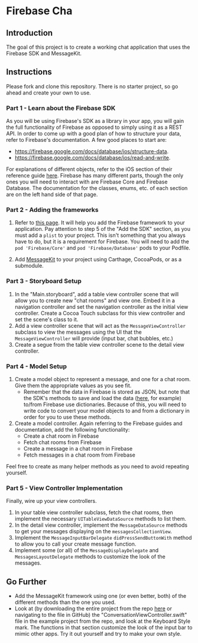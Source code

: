 # Firebase Cha

## Introduction

The goal of this project is to create a working chat application that uses the Firebase SDK and MessageKit.

## Instructions

Please fork and clone this repository. There is no starter project, so go ahead and create your own to use. 

### Part 1 - Learn about the Firebase SDK

<!--This project is intentionally open-ended so that you have some freedom to make decisions such as how to structure your data and the design of the app itself.-->

As you will be using Firebase's SDK as a library in your app, you will gain the full functionality of Firebase as opposed to simply using it as a REST API. In order to come up with a good plan of how to structure your data, refer to Firebase's documentation. A few good places to start are:

- https://firebase.google.com/docs/database/ios/structure-data. 
- https://firebase.google.com/docs/database/ios/read-and-write.

For explanations of different objects, refer to the iOS section of their reference guide [here](https://firebase.google.com/docs/reference/swift/firebasecore/api/reference/Classes). Firebase has many different parts, though the only ones you will need to interact with are Firebase Core and Firebase Database. The documentation for the classes, enums, etc. of each section are on the left hand side of that page.

### Part 2 - Adding the frameworks

1. Refer to [this page](https://firebase.google.com/docs/ios/setup). It will help you add the Firebase framework to your application. Pay attention to step 5 of the "Add the SDK" section, as you must add a `plist` to your project. This isn't something that you always have to do, but it is a requirement for Firebase. You will need to add the `pod 'Firebase/Core'` and `pod 'Firebase/Database'` pods to your Podfile.

2. Add [MessageKit](https://github.com/MessageKit/MessageKit) to your project using Carthage, CocoaPods, or as a submodule.

### Part 3 - Storyboard Setup

1. In the "Main.storyboard", add a table view controller scene that will allow you to create new "chat rooms" and view one. Embed it in a navigation controller and set the navigation controller as the initial view controller. Create a Cocoa Touch subclass for this view controller and set the scene's class to it.
2. Add a view controller scene that will act as the `MessageViewController` subclass to view the messages using the UI that the `MessageViewController` will provide (input bar, chat bubbles, etc.) 
3. Create a segue from the table view controller scene to the detail view controller.

### Part 4 - Model Setup

1. Create a model object to represent a message, and one for a chat room. Give them the appropriate values as you see fit.
    - Remember that the data in Firebase is stored as JSON, but note that the SDK's methods to save and load the data ([here](https://firebase.google.com/docs/database/ios/read-and-write), for example) to/from Firebase use dictionaries. Because of this, you will need to write code to convert your model objects to and from a dictionary in order for you to use these methods.
2. Create a model controller. Again referring to the Firebase guides and documentation, add the following functionality:
    - Create a chat room in Firebase
    - Fetch chat rooms from Firebase
    - Create a message in a chat room in Firebase
    - Fetch messages in a chat room from Firebase

Feel free to create as many helper methods as you need to avoid repeating yourself.

### Part 5 - View Controller Implementation

Finally, wire up your view controllers. 


1. In your table view controller subclass, fetch the chat rooms, then implement the necessary `UITableViewDataSource` methods to list them.
2. In the detail view controller, implement the `MessageDataSource` methods to get your messages displaying on the `messagesCollectionView`.
3. Implement the `MessageInputBarDelegate` `didPressSendButtonWith` method to allow you to call your create message function.
4. Implement some (or all) of the `MessageDisplayDelegate` and `MessagesLayoutDelegate` methods to customize the look of the messages.


## Go Further

- Add the MessageKit framework using one (or even better, both) of the different methods than the one you used.
- Look at (by downloading the entire project from the repo [here](https://github.com/MessageKit/MessageKit) or navigating to the file in GitHub) the "ConversationViewController.swift" file in the example project from the repo, and look at the Keyboard Style mark. The functions in that section customize the look of the input bar to mimic other apps. Try it out yourself and try to make your own style.


